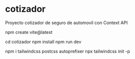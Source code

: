# cotizador


Proyecto cotizador de seguro de automovil con Context API

npm create vite@latest

cd cotizador
npm install
npm run dev


npm i tailwindcss postcss autoprefixer
npx tailwindcss init -p







